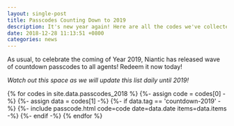 ```yaml
---
layout: single-post
title: Passcodes Counting Down to 2019
description: It's new year again! Here are all the codes we've collected!
date: 2018-12-28 11:13:51 +0800
categories: news
---
```

<style type="text/css">
.passcode {
  margin-bottom: 1em;
}
</style>

As usual, to celebrate the coming of Year 2019, Niantic has released wave of countdown
passcodes to all agents! Redeem it now today!

_Watch out this space as we will update this list daily until 2019!_

{% for codes in site.data.passcodes_2018 %}
{%- assign code = codes[0] -%}
{%- assign data = codes[1] -%}
{%- if data.tag == 'countdown-2019' -%}
{%- include passcode.html code=code date=data.date items=data.items -%}
{%- endif -%}
{% endfor %}
